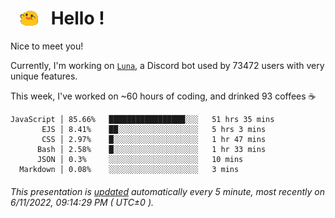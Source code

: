 <h1>   <img src="./spoinky.gif" style="vertical-align:middle;" width="30px">   Hello ! </h1>

Nice to meet you!

Currently, I'm working on <a href='https://github.com/Asgarrrr/Luna'>`Luna`</a>, a Discord bot used by 73472 users with very unique features.

This week, I've worked on ~60 hours of coding, and drinked 93 coffees ☕

```
JavaScript │ 85.66%   █████████████████░░░   51 hrs 35 mins
       EJS │ 8.41%    ██░░░░░░░░░░░░░░░░░░   5 hrs 3 mins
       CSS │ 2.97%    █░░░░░░░░░░░░░░░░░░░   1 hr 47 mins
      Bash │ 2.58%    █░░░░░░░░░░░░░░░░░░░   1 hr 33 mins
      JSON │ 0.3%     ░░░░░░░░░░░░░░░░░░░░   10 mins
  Markdown │ 0.08%    ░░░░░░░░░░░░░░░░░░░░   3 mins
```

###### This presentation is [updated](https://github.com/Asgarrrr) automatically every 5 minute, most recently on 6/11/2022, 09:14:29 PM ( UTC±0 ).